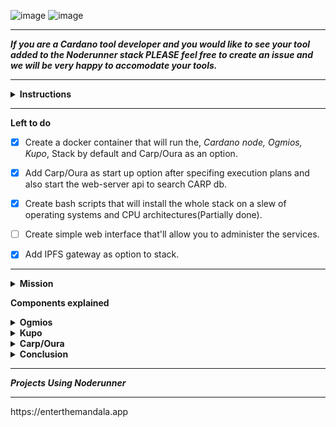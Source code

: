 ![image](https://user-images.githubusercontent.com/50184793/184235833-a1b4a0e7-c665-406e-834b-7ae530d62c8f.png)
![image](https://user-images.githubusercontent.com/50184793/193437597-a84dbf33-47a6-46af-bd13-23344cd0470a.png)

<hr/>

***If you are a Cardano tool developer and you would like to see your tool added to the Noderunner stack PLEASE feel free to create an issue and we will be very happy to accomodate your tools.***

<hr/>
<details>
  <summary><b>Instructions</b></summary>
  Noderunner currently only supports linux, what this really means though is I have only tested it on distros like Debian and openSuse.
  However since everything is setup to run on docker containers, I believe as long as you have docker installed on your system and follows the   traditional CLI commands, you sohuld be able to build the enviroment just using the Dockerfiles'.
  
 There is however two bash scripts included here. One will setup Docker for you currently only tested on Debain 11(`setupDockerDebian.sh`), and the second one is will help you setup the Docker containers.
 
 As mentined above, if you already have docker setup running the `Noderunner.sh` bash should be enough to get you going.
 
 First step first, clone this repo to wherever you want to run this stack on. <br/>
 Remember it is recomended you have at least 12GB Ram, Quad core CPU and 250GB SSD. <br/>
 I run this on a i3-10th Gen, 16GB Ram and 500GB NVME NUC I purchased online for under $400 dollars and it flys.
 
 Single Step: `git clone https://github.com/onchainapps/noderunner && cd noderunner && ./Noderunner.sh` <br/><br/>
  
 Step 1: `git clone https://github.com/onchainapps/noderunner`<br/>
 Step 2: `cd noderunner`<br/>
 Step 3: `./Noderunner` (Only if you have Docker Setup)  
  
 When you run the `Noderunner.sh` you should see the following menu.
 
![image](https://user-images.githubusercontent.com/50184793/193437600-4ff289ce-f761-4b59-a12d-d570c937009d.png)
 
 You have to setup each of the services in the order they show up in the menu, but you are not required to set them all up.
 
 What this means is, Cardano node and Ogmios docker container is crucial for Kupo and Carp to function. However just having Ogmios already gives us a ton of usefull API calls to query the Cardano blockchain.
 
 Kupo, will build an index of every post shelly era address and their active UTXOs and keep track of them when they're spend.
 
 Carp, will build an index of all label 721 metadata on the chain so we can query it for NFT metadata of course. Carp currently is the biggest HD space hugger. But it's not because it's not efficient or anything like that, it's lightning fast and an amazing piece fo software.  It's just a very new piece of software so few things that are down dcSparks pipeline to help with this.
 
 Even though CARP uses Oura under the hood, it's missing one config params that we can pass the since param, and when creating tasks we're not allowed to tell it to only save blocks that have TXs with metadata label 721.
 
 What happens now is, CARP saves every single blocks information to the DB wetehr it has metadata in it or not and it does it from the beggening of the chain, however it does only save metadata for label 721 😁. Anyways once dcSPark releases an update with these changes you will be able to update your docker container, might require a DB wipe.
 
 With all this said, Kupo has plans and methods to also pull metadata for a NFT from the chain, currently it's a bit more complex but it is possible. So what does this give us. Well as I mentioned aboce even though CARP is an amazing piece of software, if you're just after needing UTXO, Datum and NFT metadata info. In the future when Kupo has full metadata indexing iplemented it might be better to more efficient to just run a full Cardano Node/Ogmios/Kupo stack, and no worry about having to spin up the postgresql and CARP docker containers. Becasue in this case CARP is a bit over kill just so you can have your FT/NFT metadata.
 
 However CARP will always be part of the Noderunner stack and always available and kept current you never know what your dapp requirments might be :).
</details>
<hr/>

**Left to do**

- [x] Create a docker container that will run the, *Cardano node, Ogmios, Kupo*, Stack by default and Carp/Oura as an option.

- [x] Add Carp/Oura as start up option after specifing execution plans and also start the web-server api to search CARP db.
 
- [x] Create bash scripts that will install the whole stack on a slew of operating systems and CPU architectures(Partially done).

- [ ] Create simple web interface that'll allow you to administer the services.

- [x] Add IPFS gateway as option to stack.

<hr/>
<details>
  <summary><b>Mission</b></summary>

Currently if you're building a dapp on cardano you have one of few choices on how to aggregate the Cardano blockchain data your dapp might need to function properly.

One of the most widely used and easiest solution thus far has been dbSync. However, using dbSync is rather resource intensive and even after full sync still takes up quite a bit of HD space and takes quite a while to sync on top of need the cardano node to sync as well.

There is also services like Blockfrost where a user can sign up for an account, receive an API key and use blockfrost REST API to access whatever data you might need but it doesn't really give you a dApp and if Blockfrost services go down so does your dApp.

However, there are several projects developed as of recent that give you the power of dbSync and are more efficient and a lot less cumbersome on resource utilization. They are not replacements for dbSync per say and usually you have to bundle one or two of these services together to achieve what DB sync offers in one service. Yet, in return there can be 3 or 4 micro-services for example that still take up and use a lot less resources then dbSync does.

For example DB sync system requirements currently are:
```
32 Gigabytes of RAM or more.
4 CPU cores or more.
160 Gigabytes or more of disk storage. (Note this is without full cardano node sync which adds extra 60Gb or so for about a total of 220Gb right out the door.)
```

Noderunner:
```
12 Gigabytes of RAM or more.
4 CPU cores or more
160Gb or more this is with a full cardano-node synced and Kupo with every shelley erra address and their current UTXOs and monitors for changes it has ```--prune-utxo``` flag turned on.
```

The idea for Noderunner is to have a reusable development stack that's easily replicatable by the end user as well or any developer. Where a dApp developer can give the end user the option to connect to their own self hosted version of Noderunner. Think of [LAMP](https://en.wikipedia.org/wiki/LAMP_%28software_bundle%29) stack which you can download linux distros that have the stack pre-installed ready for developers to start building their applications. 



The three major components of Noderunner are: Cardano Node, Ogmios, Kupo. All three pieces of software are open source and are developed by Cardano developers for Cardano developers. 

With these three tools running you will be able to have access to full UTXO history of an address, when they were created and spent, you can search by address or even by datum hash. You will also have access to assets metadata as long as they were created under the Metadata label 721.

And you will have access to data like Pool information, pool delegators, stake address information on which pool it's delegating too all for a fraction of a cost in resources DB sync takes and absolutely a LOT more feasible for a user to run at home.
</details>

**Components explained**

<details>
  <summary><b>Ogmios</b></summary>

![ogmios-logo-white](https://user-images.githubusercontent.com/50184793/184235372-8b563be8-c368-43c6-a87b-fceda0710e5a.png)
https://github.com/CardanoSolutions/ogmios – by Cardano Solutions developed by KtorZ:

Ogmios is a lightweight bridge interface for cardano-node. It offers a WebSocket API that enables local clients to speak Ouroboros' mini-protocols via JSON/RPC.

Ogmios plays several key rolls in Noderunner Eco system. Number one it connects directly to Cardano Nodes IPC socket and most importantly can aggregate requested information from Cardano Node based on the JSON RPC call you specify. With Ogmios you can information like: 
```
-blockHeight: The chain’s highest block number.
-chainTip: The chain’s current tip.
-currentEpoch: The current epoch of the ledger.
-currentProtocolParameters: The current protocol parameters.
-delegationsAndRewards: Current delegation settings and rewards of given reward accounts.
-eraStart: The information regarding the beginning of the current era.
-eraSummaries: Era bounds and slotting parameters details, required for proper slot arithmetic.
-genesisConfig: Get a compact version of the era’s genesis configuration.
-ledgerTip: The most recent block tip known of the ledger.
-nonMyopicMemberRewards: Non-myopic member rewards for each pool. Used in ranking.
-poolIds: The list of all pool identifiers currently registered and active.
-poolParameters: Stake pool parameters submitted with registration certificates.
-poolsRanking: Retrieve stake pools ranking (a.k.a desirabilities).
-proposedProtocolParameters: The last update proposal w.r.t. protocol parameters, if any.
-rewardsProvenance: Get details about rewards calculation for the ongoing epoch.
-stakeDistribution: Distribution of the stake across all known stake pools.
-systemStart: The chain’s start time (UTC).
-utxo: Current UTXO, possibly filtered by output reference.
```
For more on Omgios and its API please visit: https://ogmios.dev/

**Sync Time**
There is no sync time for Ogmios.
</details>

<details>
  <summary><b>Kupo</b></summary>
  
![kupo](https://user-images.githubusercontent.com/50184793/184235554-51547d71-41e4-498c-a681-ed15f60799ca.png)
<hr/>
https://github.com/CardanoSolutions/kupo by Cardano Solutions developed by KtorZ:

Kupo is fast, lightweight and configurable chain-index for the Cardano blockchain. It synchronizes data from the blockchain according to patterns matching addresses present in transaction outputs and builds a lookup table from matches to their associated output references, values and datum hashes.

Kupo is one of my favorite tools on Cardano. With the fact that being able to query the cardano node for UTXOs by Address is being deprecated Kupo becomes almost a must have tool for any Cardano developer.

With Kupo you are able to sync a index of Addresses and their UTXO state. It’ll flag unspent UTXOs for an address and it will flag spent ones and also tell you when when they were spent and which TX.

Kupo also goes a step further for the vasil/Babbage era and it will also lets you search UTXOs by their datum hash.

Kupo can also search whch synced addresses hold a policy id and or asset you specify.

Kupo in the very near future will also have an API end point to search for Policy/Asset Metadata making it pretty much a one stop shop

**Connection and Sync time**
Kupo can connect to either your Ogmios instance or through your Cardano nodes IPC socket to sync it’s database. Kupo takes about 24 hours to sync if you start from the Shelley ERA. And takes about 45Gb of hd space on Mainnet with every single address and it’s UTXO indexed currently existing on Cardano blockchain. However if you use the flag to prune used UTXOs and only keep the active ones it only has a 5.1GB foot print!!!
</details>

<details>
  <summary><b>Carp/Oura</b></summary>

![carp](https://dcspark.github.io/carp/img/logo.svg)  
https://dcspark.github.io/carp by Dc Spark <br />
https://github.com/txpipe/oura/releases by TxPipe Development lead by scarmuega

So why bundle Carp and Oura under the same category even though they're developed by two different groups?

Well, main reason is cause Cardano eco system is pretty fucking bad ass and developers like to collaborate. 

But also because Carp runs Oura under the hood to aggregate the data from cardano-node, then Carp takes this information and neatly places it into postgre sql for us.

Oura is a rust-native implementation of a pipeline that connects to the tip of a Cardano node through a combination of Ouroboros mini-protocol (using either a unix socket or tcp bearer), filters the events that match a particular pattern and then submits a succint, self-contained payload to pluggable observers called "sinks".

**Connection and Sync time**
Oura in Noderunner instance connects N2C to Cardano nodes socket directly to aggregate the mainnet asset metadata and it’s final database takes up about 4.5Gb of hd space and takes about 24hours to sync.
</details>

<details>
  <summary><b> Conclusion</b></summary>

With these three services and Cardano Node we are able to aggregate and create a small Eco system for our selves where we have access to pretty much all data that should suffice for majority of dapps created or being created at a fraction of the resources cost if you were needing to spin up db sync.

Now you will still need to sync your Cardano Node which takes the longest of the three to sync up and is the most resource heavy.

We will also provide DB boot strapping services for each service mentioned if you so choose to use them.

</details>

<hr/>

***Projects Using Noderunner***

<hr/>
https://enterthemandala.app
